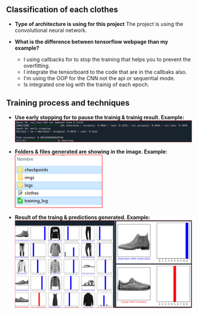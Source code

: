 ## Classification of each clothes

* **Type of architecture is using for this project**
    The project is using the convolutional neural network.

* **What is the difference between tensorflow webpage than my example?**
    * I using callbacks for to stop the training that helps you to prevent the overfitting.
    * I integrate the tensorboard to the code that are in the callbaks also.
    * I'm using the OOP for the CNN not the api or sequential mode.
    * Is integrated one log with the trainig of each epoch.

## Training process and techniques
    
* **Use early stopping for to pause the trainig & trainig result. Example:**
<br/>![result_trainig](imgs/training_result.PNG)<br/>
   
* **Folders & files generated are showing in the image. Example:**
<br/>![folder_file_generated](imgs/Info_generated_with_the_training.PNG)<br/>
    
* **Result of the traing & predictions generated. Example:**
<br/>![predictions](imgs/predictions.PNG)<br/>
    
    
    
    